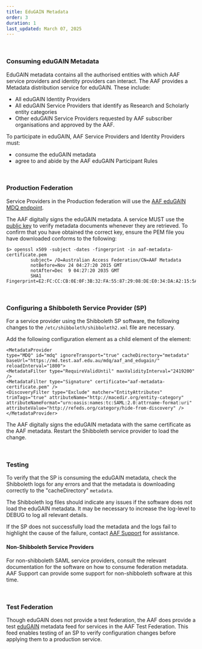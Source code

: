 ```yaml
---
title: EduGAIN Metadata
order: 3
duration: 1
last_updated: March 07, 2025
---
```

<br>

<h3 class="text-warning">Consuming eduGAIN Metadata</h3>

EduGAIN metadata contains all the authorised entities with which AAF service providers and identity providers can interact. The AAF provides a Metadata distribution service for eduGAIN. These include:

- All eduGAIN Identity Providers
- All eduGAIN Service Providers that identify as Research and Scholarly entity categories
- Other eduGAIN Service Providers requested by AAF subscriber organisations and approved by the AAF.

To participate in eduGAIN, AAF Service Providers and Identity Providers must:

- consume the eduGAIN metadata
- agree to and abide by the AAF eduGAIN Participant Rules

<br>

<h3 class="text-warning">Production Federation</h3>

Service Providers in the Production federation will use the <a href="https://md.aaf.edu.au">AAF eduGAIN MDQ endpoint</a>. 

The AAF digitally signs the eduGAIN metadata. A service MUST use the <a href="https://md.aaf.edu.au/aaf-metadata-certificate.pem">public key</a> to verify metadata documents whenever they are retrieved. To confirm that you have obtained the correct key, ensure the PEM file you have downloaded conforms to the following:

```shell
$> openssl x509 -subject -dates -fingerprint -in aaf-metadata-certificate.pem
         subject= /O=Australian Access Federation/CN=AAF Metadata
         notBefore=Nov 24 04:27:20 2015 GMT
         notAfter=Dec  9 04:27:20 2035 GMT
         SHA1 Fingerprint=E2:FC:CC:CB:0E:0F:3B:32:FA:55:87:29:08:DE:E0:34:DA:A2:15:5A
```

<br>

<h3 class="text-warning">Configuring a Shibboleth Service Provider (SP)</h3>

For a service provider using the Shibboleth SP software, the following changes to the `/etc/shibboleth/shibboleth2.xml` file are necessary.

Add the following configuration element as a child element of the element:

```shell
<MetadataProvider
type="MDQ" id="mdq" ignoreTransport="true" cacheDirectory="metadata" baseUrl="https://md.test.aaf.edu.au/mdq/aaf_and_edugain/"
reloadInterval="1800">
<MetadataFilter type="RequireValidUntil" maxValidityInterval="2419200" />
<MetadataFilter type="Signature" certificate="aaf-metadata-certificate.pem" />
<DiscoveryFilter type="Exclude" matcher="EntityAttributes" trimTags="true" attributeName="http://macedir.org/entity-category" attributeNameFormat="urn:oasis:names:tc:SAML:2.0:attrname-format:uri" attributeValue="http://refeds.org/category/hide-from-discovery" />
</MetadataProvider>
```

The AAF digitally signs the eduGAIN metadata with the same certificate as the AAF metadata. Restart the Shibboleth service provider to load the change.

<br>

<h3 class="text-warning">Testing</h3>

To verify that the SP is consuming the eduGAIN metadata, check the Shibboleth logs for any errors and that the metadata is downloading correctly to the "cacheDirectory" `metadata`.

The Shibboleth log files should indicate any issues if the software does not load the eduGAIN metadata. It may be necessary to increase the log-level to DEBUG to log all relevant details.

If the SP does not successfully load the metadata and the logs fail to highlight the cause of the failure, contact <a href="mailto:support@aaf.edu.au">AAF Support</a> for assistance.

#### Non-Shibboleth Service Providers

For non-shibboleth SAML service providers, consult the relevant documentation for the software on how to consume federation metadata. AAF Support can provide some support for non-shibboleth software at this time.

<br>

<h3 class="text-warning">Test Federation</h3>

Though eduGAIN does not provide a test federation, the AAF does provide a test <a href="https://md.test.aaf.edu.au">eduGAIN</a> metadata feed for services in the AAF Test Federation. This feed enables testing of an SP to verify configuration changes before applying them to a production service.